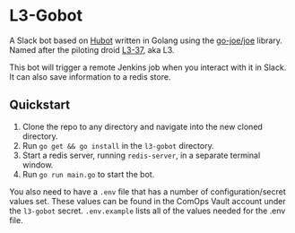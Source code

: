 # L3-Gobot

A Slack bot based on [Hubot](https://hubot.github.com/) written in Golang using the [go-joe/joe](https://github.com/go-joe/joe) library. Named after the piloting droid [L3-37](https://starwars.fandom.com/wiki/L3-37), aka L3.

This bot will trigger a remote Jenkins job when you interact with it in Slack. It can also save information to a redis store.

## Quickstart

1. Clone the repo to any directory and navigate into the new cloned directory.
2. Run `go get && go install` in the `l3-gobot` directory.
3. Start a redis server, running `redis-server`, in a separate terminal window.
4. Run `go run main.go` to start the bot.

You also need to have a `.env` file that has a number of configuration/secret values set. These values can be found in the ComOps Vault account under the `l3-gobot` secret. `.env.example` lists all of the values needed for the .env file.